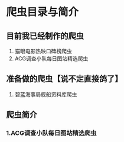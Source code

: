 # 爬虫目录与简介
## 目前我已经制作的爬虫
1.  猫眼电影热映口碑榜爬虫
2.  ACG调查小队每日图站精选爬虫
## 准备做的爬虫【说不定直接鸽了】
1.  碧蓝海事局舰船资料库爬虫
## 爬虫简介
### 1.ACG调查小队每日图站精选爬虫
